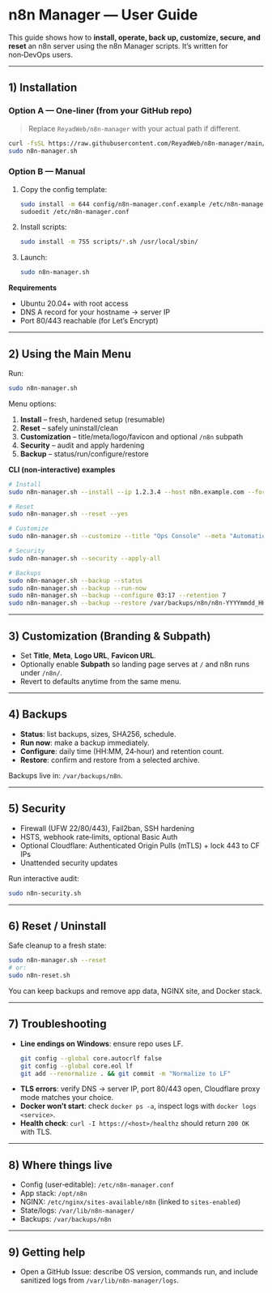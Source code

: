 # n8n Manager — User Guide

This guide shows how to **install, operate, back up, customize, secure, and reset** an n8n server using the n8n Manager scripts. It’s written for non‑DevOps users.

---

## 1) Installation

### Option A — One‑liner (from your GitHub repo)
> Replace `ReyadWeb/n8n-manager` with your actual path if different.

```bash
curl -fsSL https://raw.githubusercontent.com/ReyadWeb/n8n-manager/main/tools/bootstrap-install.sh | sudo bash
sudo n8n-manager.sh
```

### Option B — Manual
1. Copy the config template:
   ```bash
   sudo install -m 644 config/n8n-manager.conf.example /etc/n8n-manager.conf
   sudoedit /etc/n8n-manager.conf
   ```
2. Install scripts:
   ```bash
   sudo install -m 755 scripts/*.sh /usr/local/sbin/
   ```
3. Launch:
   ```bash
   sudo n8n-manager.sh
   ```

**Requirements**
- Ubuntu 20.04+ with root access
- DNS A record for your hostname → server IP
- Port 80/443 reachable (for Let’s Encrypt)

---

## 2) Using the Main Menu

Run:
```bash
sudo n8n-manager.sh
```

Menu options:

1. **Install** – fresh, hardened setup (resumable)
2. **Reset** – safely uninstall/clean
3. **Customization** – title/meta/logo/favicon and optional `/n8n` subpath
4. **Security** – audit and apply hardening
5. **Backup** – status/run/configure/restore

**CLI (non‑interactive) examples**
```bash
# Install
sudo n8n-manager.sh --install --ip 1.2.3.4 --host n8n.example.com --force-letsencrypt --non-interactive

# Reset
sudo n8n-manager.sh --reset --yes

# Customize
sudo n8n-manager.sh --customize --title "Ops Console" --meta "Automation console"   --logo-url https://example.com/logo.png --favicon-url https://example.com/favicon.ico --enable-subpath

# Security
sudo n8n-manager.sh --security --apply-all

# Backups
sudo n8n-manager.sh --backup --status
sudo n8n-manager.sh --backup --run-now
sudo n8n-manager.sh --backup --configure 03:17 --retention 7
sudo n8n-manager.sh --backup --restore /var/backups/n8n/n8n-YYYYmmdd_HHMMSS.tar.gz
```

---

## 3) Customization (Branding & Subpath)

- Set **Title**, **Meta**, **Logo URL**, **Favicon URL**.
- Optionally enable **Subpath** so landing page serves at `/` and n8n runs under `/n8n/`.
- Revert to defaults anytime from the same menu.

---

## 4) Backups

- **Status**: list backups, sizes, SHA256, schedule.
- **Run now**: make a backup immediately.
- **Configure**: daily time (HH:MM, 24‑hour) and retention count.
- **Restore**: confirm and restore from a selected archive.

Backups live in: `/var/backups/n8n`.

---

## 5) Security

- Firewall (UFW 22/80/443), Fail2ban, SSH hardening
- HSTS, webhook rate‑limits, optional Basic Auth
- Optional Cloudflare: Authenticated Origin Pulls (mTLS) + lock 443 to CF IPs
- Unattended security updates

Run interactive audit:
```bash
sudo n8n-security.sh
```

---

## 6) Reset / Uninstall

Safe cleanup to a fresh state:
```bash
sudo n8n-manager.sh --reset
# or:
sudo n8n-reset.sh
```

You can keep backups and remove app data, NGINX site, and Docker stack.

---

## 7) Troubleshooting

- **Line endings on Windows**: ensure repo uses LF.
  ```bash
  git config --global core.autocrlf false
  git config --global core.eol lf
  git add --renormalize . && git commit -m "Normalize to LF"
  ```
- **TLS errors**: verify DNS → server IP, port 80/443 open, Cloudflare proxy mode matches your choice.
- **Docker won’t start**: check `docker ps -a`, inspect logs with `docker logs <service>`.
- **Health check**: `curl -I https://<host>/healthz` should return `200 OK` with TLS.

---

## 8) Where things live

- Config (user‑editable): `/etc/n8n-manager.conf`
- App stack: `/opt/n8n`
- NGINX: `/etc/nginx/sites-available/n8n` (linked to `sites-enabled`)
- State/logs: `/var/lib/n8n-manager/`
- Backups: `/var/backups/n8n`

---

## 9) Getting help

- Open a GitHub Issue: describe OS version, commands run, and include sanitized logs from `/var/lib/n8n-manager/logs`.
